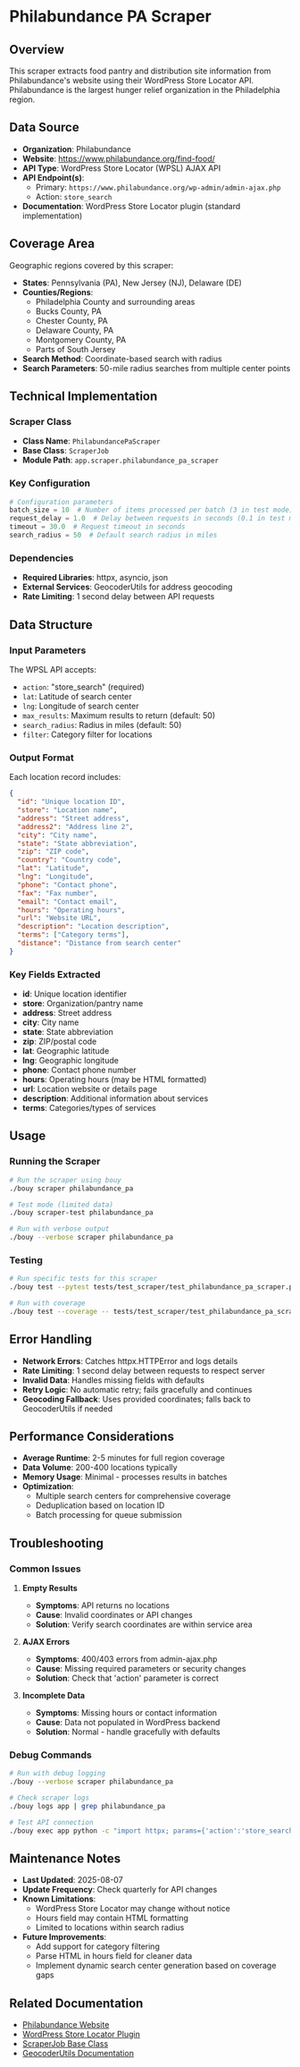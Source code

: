 # Philabundance PA Scraper

## Overview

This scraper extracts food pantry and distribution site information from Philabundance's website using their WordPress Store Locator API. Philabundance is the largest hunger relief organization in the Philadelphia region.

## Data Source

- **Organization**: Philabundance
- **Website**: https://www.philabundance.org/find-food/
- **API Type**: WordPress Store Locator (WPSL) AJAX API
- **API Endpoint(s)**: 
  - Primary: `https://www.philabundance.org/wp-admin/admin-ajax.php`
  - Action: `store_search`
- **Documentation**: WordPress Store Locator plugin (standard implementation)

## Coverage Area

Geographic regions covered by this scraper:
- **States**: Pennsylvania (PA), New Jersey (NJ), Delaware (DE)
- **Counties/Regions**: 
  - Philadelphia County and surrounding areas
  - Bucks County, PA
  - Chester County, PA
  - Delaware County, PA
  - Montgomery County, PA
  - Parts of South Jersey
- **Search Method**: Coordinate-based search with radius
- **Search Parameters**: 50-mile radius searches from multiple center points

## Technical Implementation

### Scraper Class
- **Class Name**: `PhilabundancePaScraper`
- **Base Class**: `ScraperJob`
- **Module Path**: `app.scraper.philabundance_pa_scraper`

### Key Configuration
```python
# Configuration parameters
batch_size = 10  # Number of items processed per batch (3 in test mode)
request_delay = 1.0  # Delay between requests in seconds (0.1 in test mode)
timeout = 30.0  # Request timeout in seconds
search_radius = 50  # Default search radius in miles
```

### Dependencies
- **Required Libraries**: httpx, asyncio, json
- **External Services**: GeocoderUtils for address geocoding
- **Rate Limiting**: 1 second delay between API requests

## Data Structure

### Input Parameters
The WPSL API accepts:
- `action`: "store_search" (required)
- `lat`: Latitude of search center
- `lng`: Longitude of search center
- `max_results`: Maximum results to return (default: 50)
- `search_radius`: Radius in miles (default: 50)
- `filter`: Category filter for locations

### Output Format
Each location record includes:

```json
{
  "id": "Unique location ID",
  "store": "Location name",
  "address": "Street address",
  "address2": "Address line 2",
  "city": "City name",
  "state": "State abbreviation",
  "zip": "ZIP code",
  "country": "Country code",
  "lat": "Latitude",
  "lng": "Longitude",
  "phone": "Contact phone",
  "fax": "Fax number",
  "email": "Contact email",
  "hours": "Operating hours",
  "url": "Website URL",
  "description": "Location description",
  "terms": ["Category terms"],
  "distance": "Distance from search center"
}
```

### Key Fields Extracted
- **id**: Unique location identifier
- **store**: Organization/pantry name
- **address**: Street address
- **city**: City name
- **state**: State abbreviation
- **zip**: ZIP/postal code
- **lat**: Geographic latitude
- **lng**: Geographic longitude
- **phone**: Contact phone number
- **hours**: Operating hours (may be HTML formatted)
- **url**: Location website or details page
- **description**: Additional information about services
- **terms**: Categories/types of services

## Usage

### Running the Scraper

```bash
# Run the scraper using bouy
./bouy scraper philabundance_pa

# Test mode (limited data)
./bouy scraper-test philabundance_pa

# Run with verbose output
./bouy --verbose scraper philabundance_pa
```

### Testing

```bash
# Run specific tests for this scraper
./bouy test --pytest tests/test_scraper/test_philabundance_pa_scraper.py

# Run with coverage
./bouy test --coverage -- tests/test_scraper/test_philabundance_pa_scraper.py
```

## Error Handling

- **Network Errors**: Catches httpx.HTTPError and logs details
- **Rate Limiting**: 1 second delay between requests to respect server
- **Invalid Data**: Handles missing fields with defaults
- **Retry Logic**: No automatic retry; fails gracefully and continues
- **Geocoding Fallback**: Uses provided coordinates; falls back to GeocoderUtils if needed

## Performance Considerations

- **Average Runtime**: 2-5 minutes for full region coverage
- **Data Volume**: 200-400 locations typically
- **Memory Usage**: Minimal - processes results in batches
- **Optimization**: 
  - Multiple search centers for comprehensive coverage
  - Deduplication based on location ID
  - Batch processing for queue submission

## Troubleshooting

### Common Issues

1. **Empty Results**
   - **Symptoms**: API returns no locations
   - **Cause**: Invalid coordinates or API changes
   - **Solution**: Verify search coordinates are within service area

2. **AJAX Errors**
   - **Symptoms**: 400/403 errors from admin-ajax.php
   - **Cause**: Missing required parameters or security changes
   - **Solution**: Check that 'action' parameter is correct

3. **Incomplete Data**
   - **Symptoms**: Missing hours or contact information
   - **Cause**: Data not populated in WordPress backend
   - **Solution**: Normal - handle gracefully with defaults

### Debug Commands

```bash
# Run with debug logging
./bouy --verbose scraper philabundance_pa

# Check scraper logs
./bouy logs app | grep philabundance_pa

# Test API connection
./bouy exec app python -c "import httpx; params={'action':'store_search','lat':'39.9526','lng':'-75.1652'}; resp = httpx.get('https://www.philabundance.org/wp-admin/admin-ajax.php', params=params); print(resp.status_code)"
```

## Maintenance Notes

- **Last Updated**: 2025-08-07
- **Update Frequency**: Check quarterly for API changes
- **Known Limitations**: 
  - WordPress Store Locator may change without notice
  - Hours field may contain HTML formatting
  - Limited to locations within search radius
- **Future Improvements**: 
  - Add support for category filtering
  - Parse HTML in hours field for cleaner data
  - Implement dynamic search center generation based on coverage gaps

## Related Documentation

- [Philabundance Website](https://www.philabundance.org/)
- [WordPress Store Locator Plugin](https://wpstorelocator.co/)
- [ScraperJob Base Class](../utilities/scraper_job.md)
- [GeocoderUtils Documentation](../utilities/geocoder_utils.md)